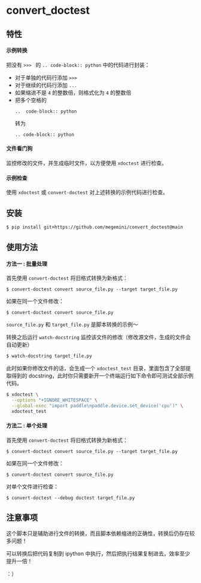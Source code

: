 # convert_doctest

## 特性
#### 示例转换
把没有 `>>> ` 的 `.. code-block:: python` 中的代码进行封装：

- 对于单独的代码行添加 `>>> `
- 对于继续的代码行添加 `... `
- 如果缩进不是 `4` 的整数倍，则格式化为 `4` 的整数倍
- 把多个空格的
  ```
  ..  code-block:: python
  ```
  转为
  ```
  .. code-block:: python
  ```

#### 文件看门狗
监控修改的文件，并生成临时文件，以方便使用 `xdoctest` 进行检查。

#### 示例检查
使用 `xdoctest` 或 `convert-doctest` 对上述转换的示例代码进行检查。

## 安装

```bash
$ pip install git+https://github.com/megemini/convert_doctest@main
```

## 使用方法

#### 方法一 : 批量处理

首先使用 `convert-doctest` 将旧格式转换为新格式：

```shell
$ convert-doctest convert source_file.py --target target_file.py
```

如果在同一个文件修改：

```shell
$ convert-doctest convert source_file.py
```

`source_file.py` 和 `target_file.py` 是脚本转换的示例～

转换之后运行 `watch-docstring` 监控该文件的修改（修改源文件，生成的文件会自动更新）

```bash
$ watch-docstring target_file.py
```

此时如果你修改文件的话，会生成一个 `xdoctest_test` 目录，里面包含了全部提取得到的 docstring，此时你只需要新开一个终端运行如下命令即可测试全部示例代码。

```bash
$ xdoctest \
  --options "+IGNORE_WHITESPACE" \
  --global-exec "import paddle\npaddle.device.set_device('cpu')" \
  xdoctest_test
```

#### 方法二 : 单个处理

首先使用 `convert-doctest` 将旧格式转换为新格式：

```shell
$ convert-doctest convert source_file.py --target target_file.py
```

如果在同一个文件修改：

```shell
$ convert-doctest convert source_file.py
```

对单个文件进行检查：

```shell
$ convert-doctest --debug doctest target_file.py
```

## 注意事项

这个脚本只是辅助进行文件的转换，而且脚本依赖缩进的正确性，转换后仍存在较多问题！

可以转换后把代码复制到 ipython 中执行，然后把执行结果复制进去，效率至少提升一倍！

：）
